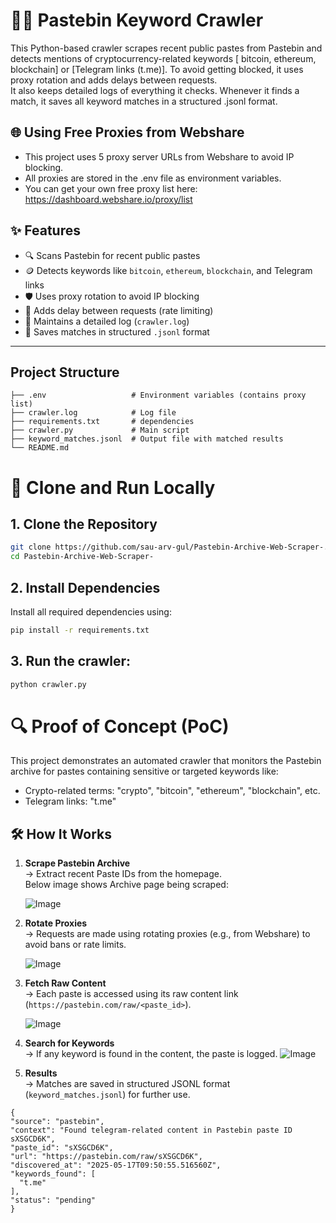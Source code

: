# 🕵️‍♂️ Pastebin Keyword Crawler
This Python-based crawler scrapes recent public pastes from Pastebin and detects mentions of cryptocurrency-related keywords [ bitcoin, ethereum, blockchain] or [Telegram links (t.me)].
To avoid getting blocked, it uses proxy rotation and adds delays between requests.   
It also keeps detailed logs of everything it checks. Whenever it finds a match, it saves all keyword matches in a structured .jsonl format.



## 🌐 Using Free Proxies from Webshare

- This project uses 5 proxy server URLs from Webshare to avoid IP blocking.  
- All proxies are stored in the .env file as environment variables.  
- You can get your own free proxy list here:
https://dashboard.webshare.io/proxy/list

## ✨ Features

- 🔍 Scans Pastebin for recent public pastes
- 🪙 Detects keywords like `bitcoin`, `ethereum`, `blockchain`, and Telegram links
- 🛡️ Uses proxy rotation to avoid IP blocking
- 🐌 Adds delay between requests (rate limiting)
- 📜 Maintains a detailed log (`crawler.log`)
- 🧾 Saves matches in structured `.jsonl` format

---

##  Project Structure
```
├── .env                   # Environment variables (contains proxy list)
├── crawler.log            # Log file
├── requirements.txt       # dependencies
├── crawler.py             # Main script
├── keyword_matches.jsonl  # Output file with matched results
└── README.md              
```



# 🚀 Clone and Run Locally

## 1. Clone the Repository
```bash
git clone https://github.com/sau-arv-gul/Pastebin-Archive-Web-Scraper-.git
cd Pastebin-Archive-Web-Scraper-
```
## 2. Install Dependencies
Install all required dependencies using:
```bash
pip install -r requirements.txt
```

## 3. Run the crawler:
```bash
python crawler.py
```

# 🔍 Proof of Concept (PoC)
This project demonstrates an automated crawler that monitors the Pastebin archive for pastes containing sensitive or targeted keywords like:
- Crypto-related terms: "crypto", "bitcoin", "ethereum", "blockchain", etc.
- Telegram links: "t.me"

## 🛠️ How It Works

1. **Scrape Pastebin Archive**  
   → Extract recent Paste IDs from the homepage.  
   Below image shows Archive page being scraped:
   
   ![Image](https://github.com/user-attachments/assets/fd1452a9-e5f9-46e0-bad9-19b2d3d5fa47)

3. **Rotate Proxies**  
   → Requests are made using rotating proxies (e.g., from Webshare) to avoid bans or rate limits.

   ![Image](https://github.com/user-attachments/assets/ec2b061e-d62c-490c-a1dd-6b6570e16cd4)

5. **Fetch Raw Content**  
   → Each paste is accessed using its raw content link (`https://pastebin.com/raw/<paste_id>`).

   ![Image](https://github.com/user-attachments/assets/02c964cd-91ec-4723-b1d3-d65c1b7ca102)

7. **Search for Keywords**  
   → If any keyword is found in the content, the paste is logged.
     ![Image](https://github.com/user-attachments/assets/8fc317e9-d528-42de-8f81-f29a0dc36bbf)

9. **Results**  
   → Matches are saved in structured JSONL format (`keyword_matches.jsonl`) for further use.

  ```
  {
  "source": "pastebin",
  "context": "Found telegram-related content in Pastebin paste ID sXSGCD6K",
  "paste_id": "sXSGCD6K",
  "url": "https://pastebin.com/raw/sXSGCD6K",
  "discovered_at": "2025-05-17T09:50:55.516560Z",
  "keywords_found": [
    "t.me"
  ],
  "status": "pending"
}

  ```
  
